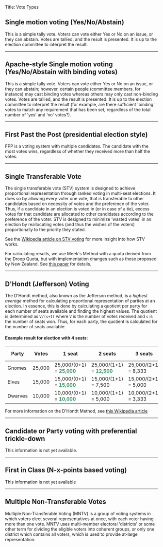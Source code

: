 Title: Vote Types


<h2 id="yna">Single motion voting (Yes/No/Abstain)</h2>

This is a simple tally vote. Voters can vote either Yes or No on an
issue, or they can abstain.  Votes are tallied, and the result is
presented. It is up to the election committee to interpret the result.

----

<h2 id="ap">Apache-style Single motion voting (Yes/No/Abstain with binding votes)</h2>

This is a simple tally vote. Voters can vote either Yes or No on an
issue, or they can abstain; however, certain people (committee members,
for instance) may cast binding votes whereas others may only cast
non-binding votes.  Votes are tallied, and the result is presented. It
is up to the election committee to interpret the result (for example, are there sufficient 'binding' votes to match any requirement that has been set, regardless of the total number of 'yes' and 'no' votes?).

----

<h2 id="fpp">First Past the Post (presidential election style)</h2>

FPP is a voting system with multiple candidates. The candidate with
the most votes wins, regardless of whether they received more than
half the votes.

----


<h2 id="stv">Single Transferable Vote</h2>

The single transferable vote (STV) system is designed to achieve
proportional representation through ranked voting in multi-seat
elections. It does so by allowing every voter one vote, that is
transferable to other candidates based on necessity of votes and the
preference of the voter. Thus, if a candidate in an election is voted
in (or in case of a tie), excess votes for that candidate are allocated to other candidates
according to the preference of the voter. STV is designed to minimize
'wasted votes' in an election by reallocating votes (and thus the
wishes of the voters) proportionally to the priority they stated.

See the
[Wikipedia article on STV voting](https://en.wikipedia.org/wiki/Single_transferable_vote#Voting)
for more insight into how STV works.

For calculating results, we use Meek's Method with a quota derived from
the Droop Quota, but with implementation changes such as those
proposed by New Zealand. See 
[this paper](http://svn.apache.org/repos/asf/steve/trunk/stv_background/meekm.pdf)
for details.

----

<h2 id="dh">D'Hondt (Jefferson) Voting</h2>

The D'Hondt method, also known as the Jefferson method, is a *highest
average* method for calculating proportional representation of parties
at an election.  In essence, this is done by calculating a quotient
per party for each number of seats available and finding the highest
values. The quotient is determined as `V/(s+1)` where `V` is the
number of votes received and `s` is the number of seats won. Thus, for
each party, the quotient is calculated for the number of seats
available:

#### Example result for election with 4 seats:

| Party | Votes | 1 seat | 2 seats | 3 seats | 4 seats | seats won |
|-------|-------|--------|---------|---------|---------|-----------|
| Gnomes | 25,000 | 25,000/(0+1) = <b style='color:#396;'>25,000</b> | 25,000/(1+1) = <b style='color:#396;'>12,500</b> | 25,000/(2+1) = 8,333 | 25,000/(3+1) = 6,250 | 2 |
| Elves | 15,000 | 15,000/(0+1) = <b style='color:#396;'>15,000</b> | 15,000/(1+1) = 7,500 | 15,000/(2+1) = 5,000 | 15,000/(3+1) = 3,750 | 1 |
| Dwarves | 10,000 | 10,000/(0+1) = <b style='color:#396;'>10,000</b> | 10,000/(1+1) = 5,000 | 10,000/(2+1) = 3,333 | 10,000/(3+1) = 2,500 | 1 |


For more information on the D'Hondt Method, see
[this Wikipedia article](https://en.wikipedia.org/wiki/D'Hondt_method)

----

<h2 id="cop">Candidate or Party voting with preferential trickle-down</h2>

This information is not yet available.

----

<h2 id="fic">First in Class (N-x-points based voting)</h2>

This information is not yet available

----

<h2 id="mntv">Multiple Non-Transferable Votes</h2>

Multiple Non-Transferable Voting (MNTV) is a group of voting systems in which voters elect several representatives at once, with each voter having more than one vote. MNTV uses multi-member electoral 'districts' or some other term for dividing the eligible voters into coherent groups, or only one district which contains all voters, which is used to provide at-large representation.
